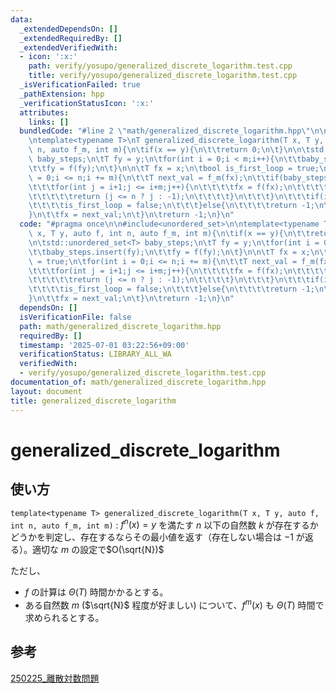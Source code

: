 ```yaml
---
data:
  _extendedDependsOn: []
  _extendedRequiredBy: []
  _extendedVerifiedWith:
  - icon: ':x:'
    path: verify/yosupo/generalized_discrete_logarithm.test.cpp
    title: verify/yosupo/generalized_discrete_logarithm.test.cpp
  _isVerificationFailed: true
  _pathExtension: hpp
  _verificationStatusIcon: ':x:'
  attributes:
    links: []
  bundledCode: "#line 2 \"math/generalized_discrete_logarithm.hpp\"\n\n#include<unordered_set>\n\
    \ntemplate<typename T>\nT generalized_discrete_logarithm(T x, T y, auto f, int\
    \ n, auto f_m, int m){\n\tif(x == y){\n\t\treturn 0;\n\t}\n\n\tstd::unordered_set<T>\
    \ baby_steps;\n\tT fy = y;\n\tfor(int i = 0;i < m;i++){\n\t\tbaby_steps.insert(fy);\n\
    \t\tfy = f(fy);\n\t}\n\n\tT fx = x;\n\tbool is_first_loop = true;\n\tfor(int i\
    \ = 0;i <= n;i += m){\n\t\tT next_val = f_m(fx);\n\t\tif(baby_steps.contains(next_val)){\n\
    \t\t\tfor(int j = i+1;j <= i+m;j++){\n\t\t\t\tfx = f(fx);\n\t\t\t\tif(fx == y){\n\
    \t\t\t\t\treturn (j <= n ? j : -1);\n\t\t\t\t}\n\t\t\t}\n\t\t\tif(is_first_loop){\n\
    \t\t\t\tis_first_loop = false;\n\t\t\t}else{\n\t\t\t\treturn -1;\n\t\t\t}\n\t\t\
    }\n\t\tfx = next_val;\n\t}\n\treturn -1;\n}\n"
  code: "#pragma once\n\n#include<unordered_set>\n\ntemplate<typename T>\nT generalized_discrete_logarithm(T\
    \ x, T y, auto f, int n, auto f_m, int m){\n\tif(x == y){\n\t\treturn 0;\n\t}\n\
    \n\tstd::unordered_set<T> baby_steps;\n\tT fy = y;\n\tfor(int i = 0;i < m;i++){\n\
    \t\tbaby_steps.insert(fy);\n\t\tfy = f(fy);\n\t}\n\n\tT fx = x;\n\tbool is_first_loop\
    \ = true;\n\tfor(int i = 0;i <= n;i += m){\n\t\tT next_val = f_m(fx);\n\t\tif(baby_steps.contains(next_val)){\n\
    \t\t\tfor(int j = i+1;j <= i+m;j++){\n\t\t\t\tfx = f(fx);\n\t\t\t\tif(fx == y){\n\
    \t\t\t\t\treturn (j <= n ? j : -1);\n\t\t\t\t}\n\t\t\t}\n\t\t\tif(is_first_loop){\n\
    \t\t\t\tis_first_loop = false;\n\t\t\t}else{\n\t\t\t\treturn -1;\n\t\t\t}\n\t\t\
    }\n\t\tfx = next_val;\n\t}\n\treturn -1;\n}\n"
  dependsOn: []
  isVerificationFile: false
  path: math/generalized_discrete_logarithm.hpp
  requiredBy: []
  timestamp: '2025-07-01 03:22:56+09:00'
  verificationStatus: LIBRARY_ALL_WA
  verifiedWith:
  - verify/yosupo/generalized_discrete_logarithm.test.cpp
documentation_of: math/generalized_discrete_logarithm.hpp
layout: document
title: generalized_discrete_logarithm
---
```


# generalized_discrete_logarithm

## 使い方

``template<typename T> generalized_discrete_logarithm(T x, T y, auto f, int n, auto f_m, int m)`` : $f^n(x) = y$ を満たす $n$ 以下の自然数 $k$ が存在するかどうかを判定し、存在するならその最小値を返す（存在しない場合は $-1$ が返る）。適切な $m$ の設定で$O(\sqrt{N})$

ただし、
- $f$ の計算は $\Theta(T)$ 時間かかるとする。
- ある自然数 $m$ ($\sqrt{N}$ 程度が好ましい) について、$f^m(x)$ も $\Theta(T)$ 時間で求められるとする。

## 参考

[250225_離散対数問題](https://acompany-ac.notion.site/250225_-1a4269d8558680a8bcbef0b561d04a41)
